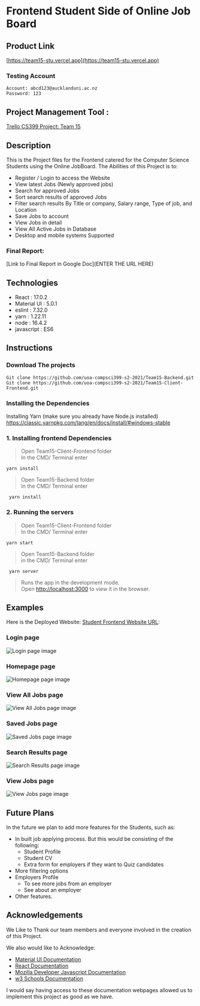 # Frontend Student Side of Online Job Board

## Product Link
[https://team15-stu.vercel.app](https://team15-stu.vercel.app)
### Testing Account
````
Account: abcd123@aucklanduni.ac.nz
Password: 123
````

## Project Management Tool : 
[Trello CS399 Project: Team 15](https://trello.com/b/Vn3tMyRD/compsci-399-project-sprint-1-%F0%9F%9A%80-28-07-21-04-08-21)

## Description

This is the Project files for the Frontend catered for the Computer Science Students using the Online JobBoard. The Abilities of this Project is to:

- Register / Login to access the Website
- View latest Jobs (Newly approved jobs)
- Search for approved Jobs
- Sort search results of approved Jobs
- Filter search results By Title or company, Salary range, Type of job, and Location
- Save Jobs to account
- View Jobs in detail
- View All Active Jobs in Database
- Desktop and mobile systems Supported

### Final Report:

[Link to Final Report in Google Doc](ENTER THE URL HERE)

## Technologies

- React : 17.0.2
- Material UI : 5.0.1
- eslint : 7.32.0
- yarn : 1.22.11
- node : 16.4.2
- javascript : ES6

## Instructions

### Download The projects

    Git clone https://github.com/uoa-compsci399-s2-2021/Team15-Backend.git
    Git clone https://github.com/uoa-compsci399-s2-2021/Team15-Client-Frontend.git

### Installing the Dependencies

Installing Yarn (make sure you already have Node.js installed)
https://classic.yarnpkg.com/lang/en/docs/install/#windows-stable

### 1. Installing frontend Dependencies

> Open Team15-Client-Frontend folder \
> In the CMD/ Terminal enter

    yarn install

> Open Team15-Backend folder \
> In the CMD/ Terminal enter

     yarn install

### 2. Running the servers

> Open Team15-Client-Frontend folder \
> In the CMD/ Terminal enter

    yarn start

> Open Team15-Backend folder \
> in the CMD/ Terminal enter

     yarn server

> Runs the app in the development mode.\
> Open [http://localhost:3000](http://localhost:3000) to view it in the browser.

## Examples

Here is the Deployed Website: [Student Frontend Website URL](https://team15-stu.vercel.app/login):

### Login page

![Login page image](Example/login.png)

### Homepage page

![Homepage page image](Example/Homepage.png)

### View All Jobs page

![View All Jobs page image](Example/vAllJobs.png)

### Saved Jobs page

![Saved Jobs page image](Example/savedJobs.png)

### Search Results page

![Search Results page image](Example/searchResults.png)

### View Jobs page

![View Jobs page image](Example/viewJob.png)

## Future Plans

In the future we plan to add more features for the Students, such as:

- In built job applying process. But this would be consisting of the following:
  - Student Profile
  - Student CV
  - Extra form for employers if they want to Quiz candidates
- More filtering options
- Employers Profile
  - To see more jobs from an employer
  - See about an employer
- Other features.

## Acknowledgements

We Like to Thank our team members and everyone involved in the creation of this Project.

We also would like to Acknowledge:

- [Material UI Documentation](https://mui.com/getting-started/usage/)
- [React Documentation](https://create-react-app.dev/docs/documentation-intro)
- [Mozilla Developer Javascript Documentation](https://developer.mozilla.org/en-US/docs/Web/JavaScript)
- [w3 Schools Documentation](https://www.w3schools.com/css/default.asp)

I would say having access to these documentation webpages allowed us to implement this project as good as we have.
